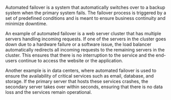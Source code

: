 Automated failover is a system that automatically switches over to a backup system when the primary system fails. The failover process is triggered by a set of predefined conditions and is meant to ensure business continuity and minimize downtime.

An example of automated failover is a web server cluster that has multiple servers handling incoming requests. If one of the servers in the cluster goes down due to a hardware failure or a software issue, the load balancer automatically redirects all incoming requests to the remaining servers in the cluster. This ensures that there is no interruption to the service and the end-users continue to access the website or the application.

Another example is in data centers, where automated failover is used to ensure the availability of critical services such as email, database, and storage. If the primary server that hosts these services crashes, the secondary server takes over within seconds, ensuring that there is no data loss and the services remain operational.